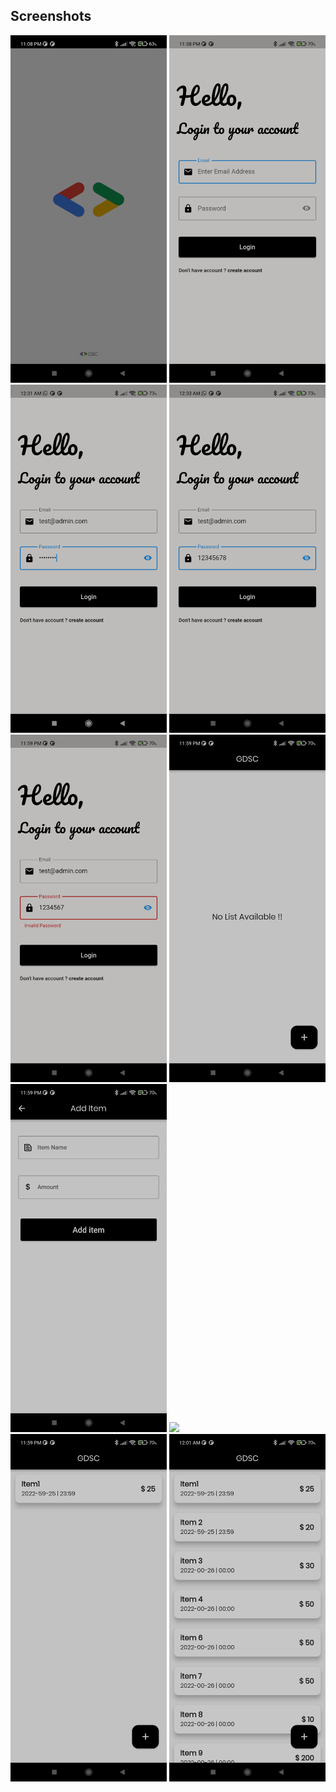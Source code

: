 
## Screenshots


<div>
    <img src="https://github.com/ayush-mahawar26/GDSC-Rec.-Project/blob/master/ScreenShots/ss1.jpg" width="250px"</img> 
    <img src="https://github.com/ayush-mahawar26/GDSC-Rec.-Project/blob/master/ScreenShots/ss2.jpg" width="250px"</img> 
    <img src="https://github.com/ayush-mahawar26/GDSC-Rec.-Project/blob/master/ScreenShots/ss2.1.jpg" width="250px"</img> 
    <img src="https://github.com/ayush-mahawar26/GDSC-Rec.-Project/blob/master/ScreenShots/ss2.2.jpg" width="250px"</img> 
    <img src="https://github.com/ayush-mahawar26/GDSC-Rec.-Project/blob/master/ScreenShots/ss3.jpg" width="250px"</img> 
    <img src="https://github.com/ayush-mahawar26/GDSC-Rec.-Project/blob/master/ScreenShots/ss4.jpg" width="250px"</img> 
    <img src="https://github.com/ayush-mahawar26/GDSC-Rec.-Project/blob/master/ScreenShots/ss5.jpg" width="250px"</img> 
    <img src="https://github.com/ayush-mahawar26/GDSC-Rec.-Project/blob/master/ScreenShots/ss6.jpg.jpg" width="250px"</img> 
    <img src="https://github.com/ayush-mahawar26/GDSC-Rec.-Project/blob/master/ScreenShots/ss7.jpg" width="250px"</img> 
    <img src="https://github.com/ayush-mahawar26/GDSC-Rec.-Project/blob/master/ScreenShots/ss8.jpg" width="250px"</img> 

</div>
